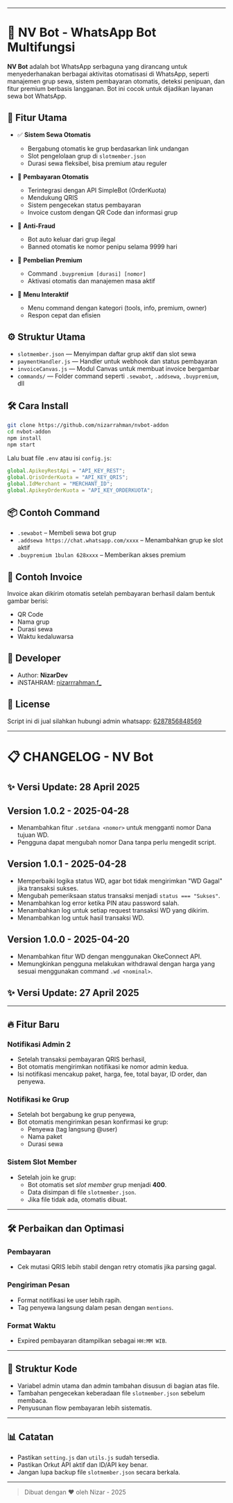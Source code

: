 
---

# 🤖 NV Bot - WhatsApp Bot Multifungsi

**NV Bot** adalah bot WhatsApp serbaguna yang dirancang untuk menyederhanakan berbagai aktivitas otomatisasi di WhatsApp, seperti manajemen grup sewa, sistem pembayaran otomatis, deteksi penipuan, dan fitur premium berbasis langganan. Bot ini cocok untuk dijadikan layanan sewa bot WhatsApp.

## 🚀 Fitur Utama

- ✅ **Sistem Sewa Otomatis**
  - Bergabung otomatis ke grup berdasarkan link undangan
  - Slot pengelolaan grup di `slotmember.json`
  - Durasi sewa fleksibel, bisa premium atau reguler

- 💸 **Pembayaran Otomatis**
  - Terintegrasi dengan API SimpleBot (OrderKuota)
  - Mendukung QRIS
  - Sistem pengecekan status pembayaran
  - Invoice custom dengan QR Code dan informasi grup

- 🚫 **Anti-Fraud**
  - Bot auto keluar dari grup ilegal
  - Banned otomatis ke nomor penipu selama 9999 hari

- 🛒 **Pembelian Premium**
  - Command `.buypremium [durasi] [nomor]`
  - Aktivasi otomatis dan manajemen masa aktif

- 📑 **Menu Interaktif**
  - Menu command dengan kategori (tools, info, premium, owner)
  - Respon cepat dan efisien

## ⚙️ Struktur Utama

- `slotmember.json` — Menyimpan daftar grup aktif dan slot sewa
- `paymentHandler.js` — Handler untuk webhook dan status pembayaran
- `invoiceCanvas.js` — Modul Canvas untuk membuat invoice bergambar
- `commands/` — Folder command seperti `.sewabot`, `.addsewa`, `.buypremium`, dll

## 🛠️ Cara Install

```bash
git clone https://github.com/nizarrahman/nvbot-addon
cd nvbot-addon
npm install
npm start
```

Lalu buat file `.env` atau isi `config.js`:

```js
global.ApikeyRestApi = "API_KEY_REST";
global.QrisOrderKuota = "API_KEY_QRIS";
global.IdMerchant = "MERCHANT_ID";
global.ApikeyOrderKuota = "API_KEY_ORDERKUOTA";
```

## 📦 Contoh Command

- `.sewabot` – Membeli sewa bot grup
- `.addsewa https://chat.whatsapp.com/xxxx` – Menambahkan grup ke slot aktif
- `.buypremium 1bulan 628xxxx` – Memberikan akses premium

## 📸 Contoh Invoice

Invoice akan dikirim otomatis setelah pembayaran berhasil dalam bentuk gambar berisi:
- QR Code
- Nama grup
- Durasi sewa
- Waktu kedaluwarsa

## 👤 Developer

- Author: **NizarDev**
- iNSTAHRAM: [nizarrrahman.f_](https://instagram.com/nizarrrahman.f_)

## 📄 License

Script ini di jual silahkan hubungi admin
whatsapp: [6287856848569](https://wa.me/6287856848569)

---


# 📋 CHANGELOG - NV Bot


## ✨ Versi Update: 28 April 2025
## Version 1.0.2 - 2025-04-28
- Menambahkan fitur `.setdana <nomor>` untuk mengganti nomor Dana tujuan WD.
- Pengguna dapat mengubah nomor Dana tanpa perlu mengedit script.
## Version 1.0.1 - 2025-04-28
- Memperbaiki logika status WD, agar bot tidak mengirimkan "WD Gagal" jika transaksi sukses.
- Mengubah pemeriksaan status transaksi menjadi `status === "Sukses"`.
- Menambahkan log error ketika PIN atau password salah.
- Menambahkan log untuk setiap request transaksi WD yang dikirim.
- Menambahkan log untuk hasil transaksi WD.

## Version 1.0.0 - 2025-04-20
- Menambahkan fitur WD dengan menggunakan OkeConnect API.
- Memungkinkan pengguna melakukan withdrawal dengan harga yang sesuai menggunakan command `.wd <nominal>`.

## ✨ Versi Update: 27 April 2025

---

## 🔥 Fitur Baru

### Notifikasi Admin 2
- Setelah transaksi pembayaran QRIS berhasil,
- Bot otomatis mengirimkan notifikasi ke nomor admin kedua.
- Isi notifikasi mencakup paket, harga, fee, total bayar, ID order, dan penyewa.

### Notifikasi ke Grup
- Setelah bot bergabung ke grup penyewa,
- Bot otomatis mengirimkan pesan konfirmasi ke grup:
  - Penyewa (tag langsung @user)
  - Nama paket
  - Durasi sewa

### Sistem Slot Member
- Setelah join ke grup:
  - Bot otomatis set *slot member* grup menjadi **400**.
  - Data disimpan di file `slotmember.json`.
  - Jika file tidak ada, otomatis dibuat.

---

## 🛠️ Perbaikan dan Optimasi

### Pembayaran
- Cek mutasi QRIS lebih stabil dengan retry otomatis jika parsing gagal.

### Pengiriman Pesan
- Format notifikasi ke user lebih rapih.
- Tag penyewa langsung dalam pesan dengan `mentions`.

### Format Waktu
- Expired pembayaran ditampilkan sebagai `HH:MM WIB`.

---

## 🧹 Struktur Kode

- Variabel admin utama dan admin tambahan disusun di bagian atas file.
- Tambahan pengecekan keberadaan file `slotmember.json` sebelum membaca.
- Penyusunan flow pembayaran lebih sistematis.

---

## 📊 Catatan

- Pastikan `setting.js` dan `utils.js` sudah tersedia.
- Pastikan Orkut API aktif dan ID/API key benar.
- Jangan lupa backup file `slotmember.json` secara berkala.

---

> Dibuat dengan ❤️ oleh Nizar  - 2025
